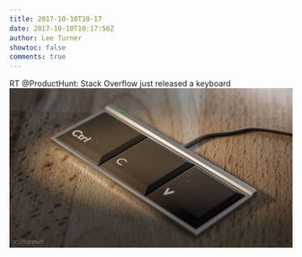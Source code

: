 ```yaml
---
title: 2017-10-10T10-17
date: 2017-10-10T10:17:56Z
author: Lee Turner
showtoc: false
comments: true
---
```


RT @ProductHunt: Stack Overflow just released a keyboard ![](/img/x//917695687256571904-DK1rViqXcAIntHt.jpg)

